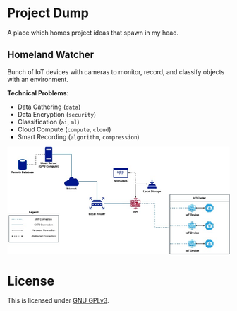 # Project Dump
A place which homes project ideas that spawn in my head.

## Homeland Watcher
Bunch of IoT devices with cameras to monitor, record, and classify objects with
an environment.

**Technical Problems**:
- Data Gathering (`data`)
- Data Encryption (`security`)
- Classification (`ai`, `ml`)
- Cloud Compute (`compute`, `cloud`)
- Smart Recording (`algorithm`, `compression`)

<p align='center'>
  <img src='homeland_watcher/network_diagram.jpeg'>
</p>

# License
This is licensed under [GNU GPLv3](LICENSE).